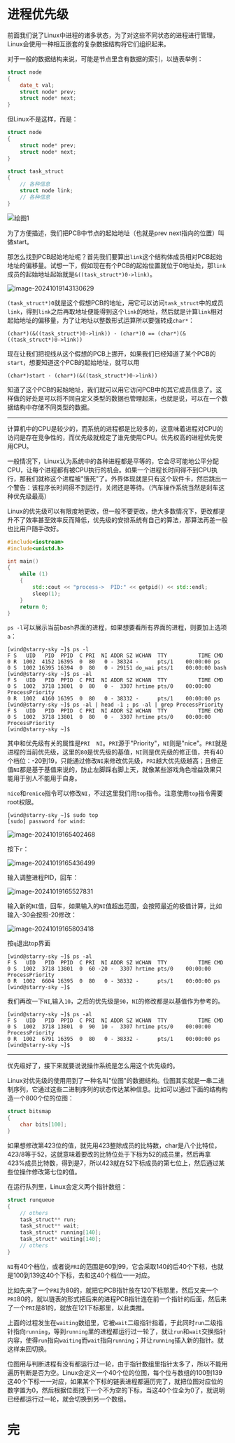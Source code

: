 # 进程优先级

前面我们说了Linux中进程的诸多状态，为了对这些不同状态的进程进行管理，Linux会使用一种相互嵌套的复杂数据结构将它们组织起来。

对于一般的数据结构来说，可能是节点里含有数据的索引，以链表举例：

```cpp
struct node
{
    date_t val;
    struct node* prev;
    struct node* next;
}
```

但Linux不是这样，而是：

```cpp
struct node
{
    struct node* prev;
    struct node* next;
}

struct task_struct
{
    // 各种信息
    struct node link;
    // 各种信息
}
```

![绘图1](https://md-wind.oss-cn-nanjing.aliyuncs.com/md/202410191417075.png)

为了方便描述，我们把PCB中节点的起始地址（也就是prev  next指向的位置）叫做start。

那怎么找到PCB起始地址呢？首先我们要算出`link`这个结构体成员相对PCB起始地址的偏移量。试想一下，假如现在有个PCB的起始位置就位于0地址处，那`link`成员的起始地址起始就是`&((task_struct*)0->link)`。

![image-20241019143130629](https://md-wind.oss-cn-nanjing.aliyuncs.com/md/202410191431742.png)

`(task_struct*)0`就是这个假想PCB的地址，用它可以访问`task_struct`中的成员`link`，得到`link`之后再取地址便能得到这个`link`的地址，然后就是计算`link`相对起始地址的偏移量，为了让地址以整数形式运算所以要强转成`char*`：

`(char*)(&((task_struct*)0->link)) - (char*)0 == (char*)(&((task_struct*)0->link))`

现在让我们把视线从这个假想的PCB上挪开，如果我们已经知道了某个PCB的`start`，想要知道这个PCB的起始地址，就可以用

`(char*)start - (char*)(&((task_struct*)0->link))`

知道了这个PCB的起始地址，我们就可以用它访问PCB中的其它成员信息了。这样做的好处是可以将不同自定义类型的数据也管理起来，也就是说，可以在一个数据结构中存储不同类型的数据。

----------------------

计算机中的CPU是较少的，而系统的进程都是比较多的，这意味着进程对CPU的访问是存在竞争性的，而优先级就规定了谁先使用CPU。优先权高的进程优先使用CPU。

一般情况下，Linux认为系统中的各种进程都是平等的，它会尽可能地公平分配CPU，让每个进程都有被CPU执行的机会。如果一个进程长时间得不到CPU执行，那我们就称这个进程被"饿死"了。外界体现就是只有这个软件卡，然后跳出一个警告：该程序长时间得不到运行，关闭还是等待。（汽车操作系统当然是刹车这种优先级最高）

Linux的优先级可以有限度地更改，但一般不要更改，绝大多数情况下，更改都提升不了效率甚至效率反而降低，优先级的安排系统有自己的算法，那算法再差一般也比用户随手改好。

```cpp
#include<iostream>
#include<unistd.h>

int main()
{
	while (1)
	{
		std::cout << "process->  PID:" << getpid() << std::endl;
		sleep(1);
	}
	return 0;
}
```

`ps -l`可以展示当前bash界面的进程，如果想要看所有界面的进程，则要加上选项`a`：

```shell
[wind@starry-sky ~]$ ps -l
F S   UID   PID  PPID  C PRI  NI ADDR SZ WCHAN  TTY          TIME CMD
0 R  1002  4152 16395  0  80   0 - 38324 -      pts/1    00:00:00 ps
0 S  1002 16395 16394  0  80   0 - 29151 do_wai pts/1    00:00:00 bash
[wind@starry-sky ~]$ ps -al
F S   UID   PID  PPID  C PRI  NI ADDR SZ WCHAN  TTY          TIME CMD
0 S  1002  3718 13801  0  80   0 -  3307 hrtime pts/0    00:00:00 ProcessPriority
0 R  1002  4160 16395  0  80   0 - 38332 -      pts/1    00:00:00 ps
[wind@starry-sky ~]$ ps -al | head -1 ; ps -al | grep ProcessPriority
F S   UID   PID  PPID  C PRI  NI ADDR SZ WCHAN  TTY          TIME CMD
0 S  1002  3718 13801  0  80   0 -  3307 hrtime pts/0    00:00:00 ProcessPriority
[wind@starry-sky ~]$
```

其中和优先级有关的属性是`PRI  NI`。`PRI`源于"Priority"，`NI`则是"nice"。`PRI`就是进程的当前优先级，这里的`80`是优先级的基值，`NI`则是优先级的修正值，共有40个档位：-20到19，只能通过修改`NI`来修改优先级，`PRI`越大优先级越高；且修正值`NI`都是基于基值来说的，防止左脚踩右脚上天，就像某些游戏角色增益效果只能用于别人不能用于自身。

`nice`和`renice`指令可以修改`NI`，不过这里我们用`top`指令。注意使用`top`指令需要root权限。

```shell
[wind@starry-sky ~]$ sudo top
[sudo] password for wind:
```

![image-20241019165402468](https://md-wind.oss-cn-nanjing.aliyuncs.com/md/202410191654611.png)

按下`r`：

![image-20241019165436499](https://md-wind.oss-cn-nanjing.aliyuncs.com/md/202410191654624.png)

输入调整进程PID，回车：

![image-20241019165527831](https://md-wind.oss-cn-nanjing.aliyuncs.com/md/202410191655955.png)

输入新的`NI`值，回车，如果输入的`NI`值超出范围，会按照最近的极值计算，比如输入-30会按照-20修改：

![image-20241019165803418](https://md-wind.oss-cn-nanjing.aliyuncs.com/md/202410191658532.png)

按`q`退出top界面

```shell
[wind@starry-sky ~]$ ps -al
F S   UID   PID  PPID  C PRI  NI ADDR SZ WCHAN  TTY          TIME CMD
0 S  1002  3718 13801  0  60 -20 -  3307 hrtime pts/0    00:00:00 ProcessPriority
0 R  1002  6604 16395  0  80   0 - 38332 -      pts/1    00:00:00 ps
[wind@starry-sky ~]$
```

我们再改一下`NI`,输入`10`，之后的优先级是`90`，`NI`的修改都是以基值作为参考的。

```shell
[wind@starry-sky ~]$ ps -al
F S   UID   PID  PPID  C PRI  NI ADDR SZ WCHAN  TTY          TIME CMD
0 S  1002  3718 13801  0  90  10 -  3307 hrtime pts/0    00:00:00 ProcessPriority
0 R  1002  6791 16395  0  80   0 - 38332 -      pts/1    00:00:00 ps
[wind@starry-sky ~]$
```

----------------------------

优先级好了，接下来就要说说操作系统是怎么用这个优先级的。

Linux对优先级的使用用到了一种名叫"位图"的数据结构。位图其实就是一串二进制序列，它通过这些二进制序列的状态传达某种信息。比如可以通过下面的结构构造一个800个位的位图：

```cpp
struct bitsmap
{
    char bits[100];
}
```

如果想修改第423位的值，就先用423整除成员的比特数，char是八个比特位，423/8等于52，这就意味着要改的比特位处于下标为52的成员里，然后再拿423%成员比特数，得到是7，所以423就在52下标成员的第七位上，然后通过某些位操作修改第七位的值。

在运行队列里，Linux会定义两个指针数组：

```cpp
struct runqueue
{
    // others
    task_struct** run;
    task_struct** wait;
    task_struct* running[140];
    task_struct* waiting[140];
    // others
}
```

`NI`有40个档位，或者说`PRI`的范围是60到99，它会采取140的后40个下标，也就是100到139这40个下标，去和这40个档位一一对应。

比如先来了一个`PRI`为80的，就把它PCB指针放在120下标那里，然后又来一个`PRI`80的，就以链表的形式把后来的进程PCB指针连在前一个指针的后面，然后来了一个`PRI`是81的，就放在121下标那里，以此类推。

上面的过程发生在`waiting`数组里，它被`wait`二级指针指着，于此同时`run`二级指针指向`running`，等到`running`里的进程都运行过一轮了，就让`run`和`wait`交换指针内容，使得`run`指向`waiting`而`wait`指向`running`；并让`running`插入新的指针。就这样来回切换。

位图用与判断进程有没有都运行过一轮，由于指针数组里指针太多了，所以不能用遍历判断是否为空。Linux会定义一个40个位的位图，每个位与数组的100到139这40个下标一一对应，如果某个下标的链表进程都遍历完了，就把位图对应位的数字置为0，然后根据位图找下一个不为空的下标，当这40个位全为0了，就说明已经都运行过一轮，就会切换到另一个数组。

# 完